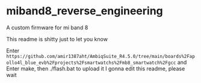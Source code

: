 # miband8_reverse_engineering
A custom firmware for mi band 8

This readme is shitty
just to let you know

Enter ``` https://github.com/amir1387aht/AmbiqSuite_R4.5.0/tree/main/boards%2Fapollo4l_blue_evb%2Fprojects%2Fsmartwatchs%2Fmb8_smartwatch%2Fgcc ``` and Enter make, then ./flash.bat to upload it
I gonna edit this readme, please wait